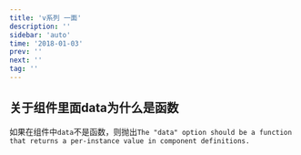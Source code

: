 ```yaml
---
title: 'v系列 一面'
description: ''
sidebar: 'auto'
time: '2018-01-03'
prev: ''
next: ''
tag: ''
---
```


## 关于组件里面data为什么是函数

如果在组件中`data`不是函数，则抛出`The "data" option should be a function that returns a per-instance value in component definitions.`
